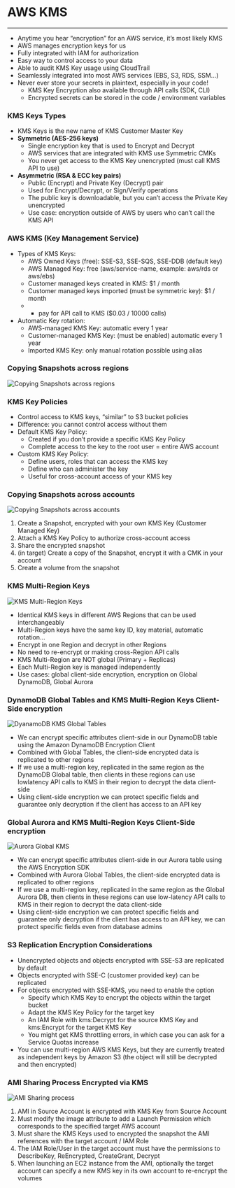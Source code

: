 # AWS KMS

---
* Anytime you hear “encryption” for an AWS service, it’s most likely KMS
* AWS manages encryption keys for us
* Fully integrated with IAM for authorization
* Easy way to control access to your data
* Able to audit KMS Key usage using CloudTrail
* Seamlessly integrated into most AWS services (EBS, S3, RDS, SSM…)
* Never ever store your secrets in plaintext, especially in your code!
  * KMS Key Encryption also available through API calls (SDK, CLI)
  * Encrypted secrets can be stored in the code / environment variables
### KMS Keys Types
* KMS Keys is the new name of KMS Customer Master Key
* **Symmetric (AES-256 keys)**
  * Single encryption key that is used to Encrypt and Decrypt
  * AWS services that are integrated with KMS use Symmetric CMKs
  * You never get access to the KMS Key unencrypted (must call KMS API to use)
* **Asymmetric (RSA & ECC key pairs)**
  * Public (Encrypt) and Private Key (Decrypt) pair
  * Used for Encrypt/Decrypt, or Sign/Verify operations
  * The public key is downloadable, but you can’t access the Private Key unencrypted
  * Use case: encryption outside of AWS by users who can’t call the KMS API
### AWS KMS (Key Management Service)
* Types of KMS Keys:
  * AWS Owned Keys (free): SSE-S3, SSE-SQS, SSE-DDB (default key)
  * AWS Managed Key: free (aws/service-name, example: aws/rds or aws/ebs)
  * Customer managed keys created in KMS: $1 / month
  * Customer managed keys imported (must be symmetric key): $1 / month
  * + pay for API call to KMS ($0.03 / 10000 calls)
* Automatic Key rotation:
  * AWS-managed KMS Key: automatic every 1 year
  * Customer-managed KMS Key: (must be enabled) automatic every 1 year
  * Imported KMS Key: only manual rotation possible using alias
### Copying Snapshots across regions
![Copying Snapshots across regions](../Image/Copying_Snapshots_across_regions.png)
### KMS Key Policies
* Control access to KMS keys, “similar” to S3 bucket policies
* Difference: you cannot control access without them
* Default KMS Key Policy:
  * Created if you don’t provide a specific KMS Key Policy
  * Complete access to the key to the root user = entire AWS account
* Custom KMS Key Policy:
  * Define users, roles that can access the KMS key
  * Define who can administer the key
  * Useful for cross-account access of your KMS key
### Copying Snapshots across accounts
![Copying Snapshots across accounts](../Image/Copying_Snapshots_across_accounts.png)
1. Create a Snapshot, encrypted with your own KMS Key (Customer Managed Key)
2. Attach a KMS Key Policy to authorize cross-account access
3. Share the encrypted snapshot
4. (in target) Create a copy of the Snapshot, encrypt it with a CMK in your account
5. Create a volume from the snapshot
### KMS Multi-Region Keys
![KMS Multi-Region Keys](../Image/KMS_Multi_Region_keys.png)
* Identical KMS keys in different AWS Regions that can be used interchangeably
* Multi-Region keys have the same key ID, key material, automatic rotation…
* Encrypt in one Region and decrypt in other Regions
* No need to re-encrypt or making cross-Region API calls
* KMS Multi-Region are NOT global (Primary + Replicas)
* Each Multi-Region key is managed independently
* Use cases: global client-side encryption, encryption on Global DynamoDB, Global Aurora
### DynamoDB Global Tables and KMS Multi-Region Keys Client-Side encryption
![DyanamoDB KMS Global Tables](../Image/KMS_DynamoDB_Gloabal.png)
* We can encrypt specific attributes client-side in our DynamoDB table using the Amazon DynamoDB Encryption Client
* Combined with Global Tables, the client-side encrypted data is replicated to other regions
* If we use a multi-region key, replicated in the same region as the DynamoDB Global table, then clients in these regions can use lowlatency API calls to KMS in their region to decrypt the data client-side
* Using client-side encryption we can protect specific fields and guarantee only decryption if the client has access to an API key
### Global Aurora and KMS Multi-Region Keys Client-Side encryption
![Aurora Global KMS](../Image/Aurora_Gloabal_KMS.png)
* We can encrypt specific attributes client-side in our Aurora table using the AWS Encryption SDK
* Combined with Aurora Global Tables, the client-side encrypted data is replicated to other regions
* If we use a multi-region key, replicated in the same region as the Global Aurora DB, then clients in these regions can use low-latency API calls to KMS in their region to decrypt the data client-side
* Using client-side encryption we can protect specific fields and guarantee only decryption if the client has access to an API key, we can protect specific fields even from database admins
### S3 Replication Encryption Considerations
* Unencrypted objects and objects encrypted with SSE-S3 are replicated by default
* Objects encrypted with SSE-C (customer provided key) can be replicated
* For objects encrypted with SSE-KMS, you need to enable the option
  * Specify which KMS Key to encrypt the objects within the target bucket
  * Adapt the KMS Key Policy for the target key
  * An IAM Role with kms:Decrypt for the source KMS Key and kms:Encrypt for the target KMS Key
  * You might get KMS throttling errors, in which case you can ask for a Service Quotas increase
* You can use multi-region AWS KMS Keys, but they are currently treated as independent keys by Amazon S3 (the object will still be decrypted and then encrypted)
### AMI Sharing Process Encrypted via KMS
![AMI Sharing process](../Image/AMI_Sharing_Process.png)
1. AMI in Source Account is encrypted with KMS Key from Source Account
2. Must modify the image attribute to add a Launch Permission which corresponds to the specified target AWS account
3. Must share the KMS Keys used to encrypted the snapshot the AMI references with the target account / IAM Role
4. The IAM Role/User in the target account must have the permissions to DescribeKey, ReEncrypted, CreateGrant, Decrypt
5. When launching an EC2 instance from the AMI, optionally the target account can specify a new KMS key in its own account to re-encrypt the volumes